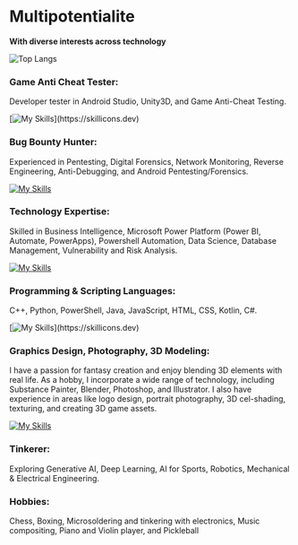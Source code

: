 # Multipotentialite
**With diverse interests across technology**

![Top Langs](https://github-readme-stats.vercel.app/api/top-langs/?username=hectoronian&layout=compact)

### Game Anti Cheat Tester:  
Developer tester in Android Studio, Unity3D, and Game Anti-Cheat Testing.

[![My Skills](https://skillicons.dev/icons?i=androidstudio,unity,)](https://skillicons.dev)

### Bug Bounty Hunter:  
Experienced in Pentesting, Digital Forensics, Network Monitoring, Reverse Engineering, Anti-Debugging, and Android Pentesting/Forensics.

[![My Skills](https://skillicons.dev/icons?i=kali,linux)](https://skillicons.dev)

### Technology Expertise:  
Skilled in Business Intelligence, Microsoft Power Platform (Power BI, Automate, PowerApps), Powershell Automation, Data Science, Database Management, Vulnerability and Risk Analysis.

[![My Skills](https://skillicons.dev/icons?i=mongodb)](https://skillicons.dev)

### Programming & Scripting Languages:  
C++, Python, PowerShell, Java, JavaScript, HTML, CSS, Kotlin, C#.

[![My Skills](https://skillicons.dev/icons?i=powershell,cpp,python,java,javascript,html,css,kotlin,cs,)](https://skillicons.dev)

### Graphics Design, Photography, 3D Modeling:
I have a passion for fantasy creation and enjoy blending 3D elements with real life. As a hobby, I incorporate a wide range of technology, including Substance Painter, Blender, Photoshop, and Illustrator. I also have experience in areas like logo design, portrait photography, 3D cel-shading, texturing, and creating 3D game assets.

[![My Skills](https://skillicons.dev/icons?i=photoshop,blender,ai)](https://skillicons.dev)

### Tinkerer:  
Exploring Generative AI, Deep Learning, AI for Sports, Robotics, Mechanical & Electrical Engineering.

### Hobbies:  
Chess, Boxing, Microsoldering and tinkering with electronics, Music compositing, Piano and Violin player, and Pickleball
